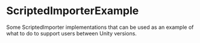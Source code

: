 # ScriptedImporterExample
Some ScriptedImporter implementations that can be used as an example of what to do to support users between Unity versions.
